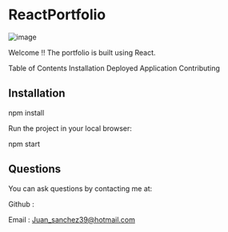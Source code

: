 # ReactPortfolio
![image](https://github.com/JuanSanchez39/ReactPortfolio/assets/129122571/6eed740e-b41b-4a81-97f6-a66312cc428c)


Welcome !!  The portfolio is built using React.

Table of Contents
Installation
Deployed Application
Contributing

## Installation

npm install

Run the project in your local browser:

npm start


## Questions
You can ask questions by contacting me at:


Github :

Email : Juan_sanchez39@hotmail.com
